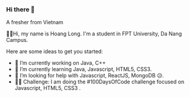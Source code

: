 ### Hi there 👋
A fresher from Vietnam

👨‍🎓Hi, my name is Hoang Long. I'm a student in FPT University, Da Nang Campus.

Here are some ideas to get you started:
- 🔭 I’m currently working on Java, C++
- 🌱 I’m currently learning Java, Javascript, HTML5, CSS3.
- 🤔 I’m looking for help with Javascript, ReactJS, MongoDB 😥.
- 🦸‍♂️ Challenge: I am doing the #100DaysOfCode challenge focused on Javascript, HTML5, CSS3 .
<!--
**hoanglong2311/hoanglong2311** is a ✨ _special_ ✨ repository because its `README.md` (this file) appears on your GitHub profile.

Hi, my name is Hoang Long. I'm a student in FPT University, Da Nang Campus.
- 👯 I’m looking to collaborate on ...
- 🤔 I’m looking for help with ...
- 💬 Ask me about ...
- 📫 How to reach me: ...
- 😄 Pronouns: ...
- ⚡ Fun fact: ...
-->
